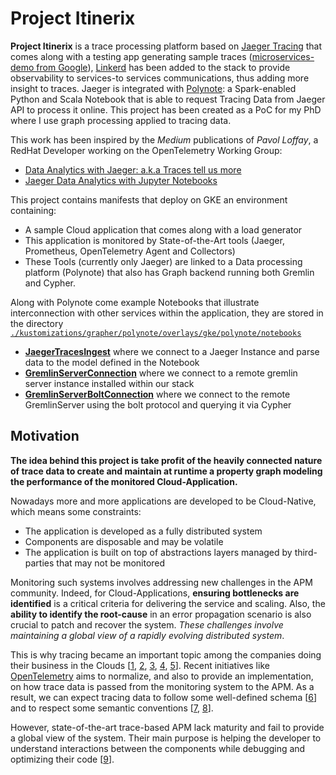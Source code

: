 # Project Itinerix

**Project Itinerix** is a trace processing platform based on [Jaeger Tracing](https://www.jaegertracing.io/) that comes along with a testing app generating sample traces ([microservices-demo from Google](https://github.com/GoogleCloudPlatform/microservices-demo)), [Linkerd](https://linkerd.io) has been added to the stack to provide observability to services-to services communications, thus adding more insight to traces.
Jaeger is integrated with [Polynote](https://polynote.org/): a Spark-enabled Python and Scala Notebook that is able to request Tracing Data from Jaeger API to process it online.
This project has been created as a PoC for my PhD where I use graph processing applied to tracing data.

This work has been inspired by the *Medium* publications of *Pavol Loffay*, a RedHat Developer working on the OpenTelemetry Working Group:

- [Data Analytics with Jaeger: a.k.a Traces tell us more](https://medium.com/jaegertracing/data-analytics-with-jaeger-aka-traces-tell-us-more-973669e6f848)
- [Jaeger Data Analytics with Jupyter Notebooks](https://medium.com/jaegertracing/jaeger-data-analytics-with-jupyter-notebooks-b094fa7ab769)

This project contains manifests that deploy on GKE an environment containing:

- A sample Cloud application that comes along with a load generator
- This application is monitored by State-of-the-Art tools (Jaeger, Prometheus, OpenTelemetry Agent and Collectors)
- These Tools (currently only Jaeger) are linked to a Data processing platform (Polynote) that also has Graph backend running both Gremlin and Cypher.

Along with Polynote come example Notebooks that illustrate interconnection with other services within the application, they are stored in the directory [`./kustomizations/grapher/polynote/overlays/gke/polynote/notebooks`](https://github.com/clement-casse/itinerix-project/tree/master/kustomizations/grapher/polynote/overlays/gke/polynote/notebooks)

- **[JaegerTracesIngest](https://kokes.github.io/nbviewer.js/viewer.html#aHR0cHM6Ly9naXRodWIuY29tL2NsZW1lbnQtY2Fzc2UvaXRpbmVyaXgtcHJvamVjdC9ibG9iL21hc3Rlci9rdXN0b21pemF0aW9ucy9ncmFwaGVyL3BvbHlub3RlL292ZXJsYXlzL2drZS9wb2x5bm90ZS9ub3RlYm9va3MvSmFlZ2VyVHJhY2VzSW5nZXN0LmlweW5i)** where we connect to a Jaeger Instance and parse data to the model defined in the Notebook
- **[GremlinServerConnection](https://kokes.github.io/nbviewer.js/viewer.html#aHR0cHM6Ly9naXRodWIuY29tL2NsZW1lbnQtY2Fzc2UvaXRpbmVyaXgtcHJvamVjdC9ibG9iL21hc3Rlci9rdXN0b21pemF0aW9ucy9ncmFwaGVyL3BvbHlub3RlL292ZXJsYXlzL2drZS9wb2x5bm90ZS9ub3RlYm9va3MvR3JlbWxpblNlcnZlckNvbm5lY3Rpb24uaXB5bmI=)** where we connect to a remote gremlin server instance installed within our stack
- **[GremlinServerBoltConnection](https://kokes.github.io/nbviewer.js/viewer.html#aHR0cHM6Ly9naXRodWIuY29tL2NsZW1lbnQtY2Fzc2UvaXRpbmVyaXgtcHJvamVjdC9ibG9iL21hc3Rlci9rdXN0b21pemF0aW9ucy9ncmFwaGVyL3BvbHlub3RlL292ZXJsYXlzL2drZS9wb2x5bm90ZS9ub3RlYm9va3MvR3JlbWxpblNlcnZlckJvbHRDb25uZWN0aW9uLmlweW5i)** where we connect to the remote GremlinServer using the bolt protocol and querying it via Cypher

## Motivation

**The idea behind this project is take profit of the heavily connected nature of trace data to create and maintain at runtime a property graph modeling the performance of the monitored Cloud-Application.**

Nowadays more and more applications are developed to be Cloud-Native, which means some constraints:

- The application is developed as a fully distributed system
- Components are disposable and may be volatile
- The application is built on top of abstractions layers managed by third-parties that may not be monitored

Monitoring such systems involves addressing new challenges in the APM community.
Indeed, for Cloud-Applications, **ensuring bottlenecks are identified** is a critical criteria for delivering the service and scaling.
Also, the **ability to identify the root-cause** in an error propagation scenario is also crucial to patch and recover the system.
*These challenges involve maintaining a global view of a rapidly evolving distributed system*.

This is why tracing became an important topic among the companies doing their business in the Clouds [[1], [2], [3], [4], [5]].
Recent initiatives like [OpenTelemetry](https://opentelemetry.io) aims to normalize, and also to provide an implementation, on how trace data is passed from the monitoring system to the APM.
As a result, we can expect tracing data to follow some well-defined schema [[6]] and to respect some semantic conventions [[7], [8]].

However, state-of-the-art trace-based APM lack maturity and fail to provide a global view of the system.
Their main purpose is helping the developer to understand interactions between the components while debugging and optimizing their code [[9]].

[1]: https://eng.uber.com/distributed-tracing/ "Uber evolution of tracing"
[2]: https://blog.twitter.com/engineering/en_us/a/2012/distributed-systems-tracing-with-zipkin.html "Twitter opensourced Zipkin"
[3]: https://ai.google/research/pubs/pub36356 "Google publication on Dapper"
[4]: https://www.usenix.org/system/files/osdi18-veeraraghavan.pdf "Facebook publication Maelstrom"
[5]: https://eng.lyft.com/envoy-joins-the-cncf-dc18baefbc22 "Lyft with Envoy-Proxy"
[6]: https://github.com/open-telemetry/opentelemetry-specification/blob/master/specification/api-tracing.md "OpenTelemetry Tracing API"
[7]: https://github.com/open-telemetry/opentelemetry-specification/blob/master/specification/data-resource-semantic-conventions.md "Resource Semantic Conventions"
[8]: https://github.com/open-telemetry/opentelemetry-specification/blob/master/specification/data-semantic-conventions.md#span-conventions "Span Semantic Conventions"
[9]: https://medium.com/@copyconstruct/distributed-tracing-weve-been-doing-it-wrong-39fc92a857df "Distributed Tracing — we’ve been doing it wrong Cindy Sridharan"
